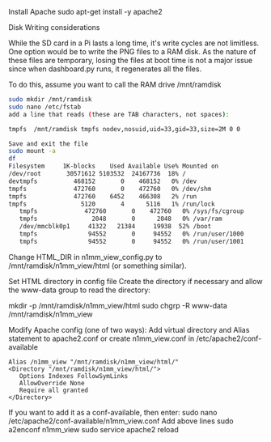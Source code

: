 Install Apache
   sudo apt-get install -y apache2

   Disk Writing considerations

   While the SD card in a Pi lasts a long time, it's write cycles are not limitless. One option would be to write the PNG files to a RAM disk. As the nature of these files are temporary, losing the files at boot time is not a major issue since when dashboard.py runs, it regenerates all the files.

   To do this, assume you want to call the RAM drive /mnt/ramdisk
   ```bash
   sudo mkdir /mnt/ramdisk
   sudo nano /etc/fstab
   add a line that reads (these are TAB characters, not spaces):

   tmpfs  /mnt/ramdisk tmpfs nodev,nosuid,uid=33,gid=33,size=2M 0 0

   Save and exit the file
   sudo mount -a
   df
   Filesystem     1K-blocks    Used Available Use% Mounted on
   /dev/root       30571612 5103532  24167736  18% /
   devtmpfs          468152       0    468152   0% /dev
   tmpfs             472760       0    472760   0% /dev/shm
   tmpfs             472760    6452    466308   2% /run
   tmpfs               5120       4      5116   1% /run/lock
      tmpfs             472760       0    472760   0% /sys/fs/cgroup
      tmpfs               2048       0      2048   0% /var/ram
      /dev/mmcblk0p1     41322   21384     19938  52% /boot
      tmpfs              94552       0     94552   0% /run/user/1000
      tmpfs              94552       0     94552   0% /run/user/1001
   ```
   Change HTML_DIR in n1mm_view_config.py to /mnt/ramdisk/n1mm_view/html (or something similar).

Set HTML directory in config file
Create the directory if necessary and allow the www-data group to read the directory:

   mkdir -p /mnt/ramdisk/n1mm_view/html
   sudo chgrp -R www-data /mnt/ramdisk/n1mm_view

Modify Apache config (one of two ways):
Add virtual directory and Alias statement to apache2.conf or create n1mm_view.conf in /etc/apache2/conf-available
```ApacheConf
Alias /n1mm_view "/mnt/ramdisk/n1mm_view/html/"
<Directory "/mnt/ramdisk/n1mm_view/html/">
   Options Indexes FollowSymLinks
   AllowOverride None
   Require all granted
</Directory>

```
If you want to add it as a conf-available, then enter:
   sudo nano /etc/apache2/conf-available/n1mm_view.conf
   Add above lines
   sudo a2enconf n1mm_view
   sudo service apache2 reload
